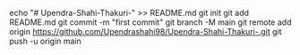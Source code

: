 echo "# Upendra-Shahi-Thakuri-" >> README.md
git init
git add README.md
git commit -m "first commit"
git branch -M main
git remote add origin https://github.com/Upendrashahi98/Upendra-Shahi-Thakuri-.git
git push -u origin main
